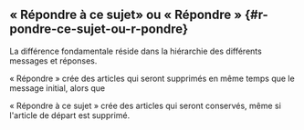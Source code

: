 ## « Répondre à ce sujet» ou « Répondre » {#r-pondre-ce-sujet-ou-r-pondre}

La différence fondamentale réside dans la hiérarchie des différents messages et réponses.

« Répondre » crée des articles qui seront supprimés en même temps que le message initial, alors que

« Répondre à ce sujet » crée des articles qui seront conservés, même si l&#039;article de départ est supprimé.
